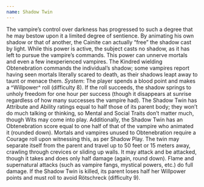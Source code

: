 ```yaml
---
name: Shadow Twin
---
```


The vampire’s control over darkness has progressed to such a degree that he may bestow upon it a limited degree of sentience. By animating his own shadow or that of another, the Cainite can actually “free” the shadow cast by light. While this power is active, the subject casts no shadow, as it has left to pursue the vampire’s commands.
This power can unnerve mortals and even a few inexperienced vampires. The Kindred wielding Obtenebration commands the individual’s shadow; some vampires report having seen mortals literally scared to death, as their shadows leapt away to taunt or menace them.
_System_: The player spends a blood point and makes a ^Willpower^ roll (difficulty 8). If the roll succeeds, the shadow springs to unholy freedom for one hour per success (though it disappears at sunrise regardless of how many successes the vampire had). The Shadow Twin has Attribute and Ability ratings equal to half those of its parent body; they won’t do much talking or thinking, so Mental and Social Traits don’t matter much, though Wits may come into play. Additionally, the Shadow Twin has an Obtenebration score equal to one half of that of the vampire who animated it (rounded down). Mortals and vampires unused to Obtenebration require a Courage roll upon witnessing this, as per Shadow Play. The twin may separate itself from the parent and travel up to 50 feet or 15 meters away, crawling through crevices or sliding up walls. It may attack and be attacked, though it takes and does only half damage (again, round down). Flame and supernatural attacks (such as vampire fangs, mystical powers, etc.) do full damage. If the Shadow Twin is killed, its parent loses half her Willpower points and must roll to avoid Rötschreck (difficulty 9).